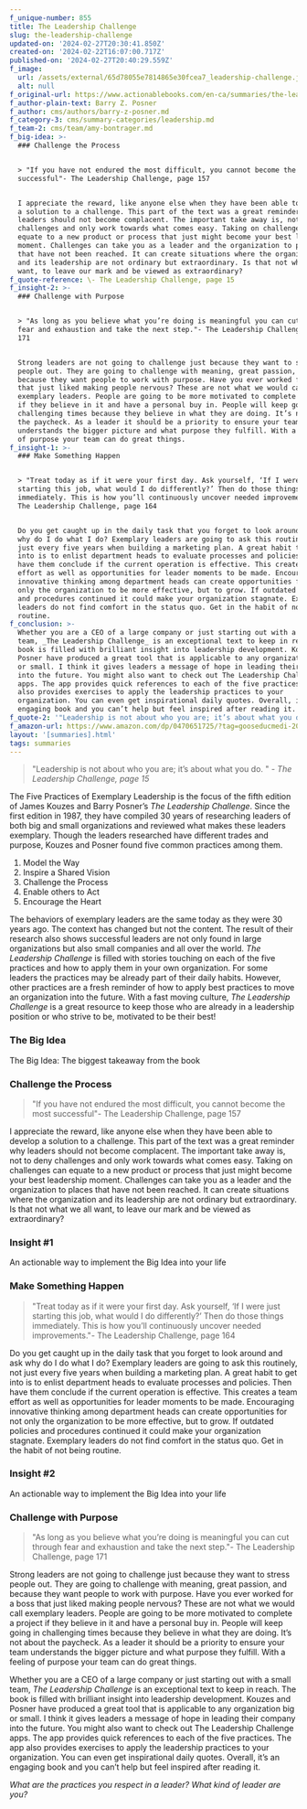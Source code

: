 ```yaml
---
f_unique-number: 855
title: The Leadership Challenge
slug: the-leadership-challenge
updated-on: '2024-02-27T20:30:41.850Z'
created-on: '2024-02-22T16:07:00.717Z'
published-on: '2024-02-27T20:40:29.559Z'
f_image:
  url: /assets/external/65d78055e7814865e30fcea7_leadership-challenge.jpeg
  alt: null
f_original-url: https://www.actionablebooks.com/en-ca/summaries/the-leadership-challenge/
f_author-plain-text: Barry Z. Posner
f_author: cms/authors/barry-z-posner.md
f_category-3: cms/summary-categories/leadership.md
f_team-2: cms/team/amy-bontrager.md
f_big-idea: >-
  ### Challenge the Process


  > "If you have not endured the most difficult, you cannot become the most
  successful"- The Leadership Challenge, page 157


  I appreciate the reward, like anyone else when they have been able to develop
  a solution to a challenge. This part of the text was a great reminder why
  leaders should not become complacent. The important take away is, not to deny
  challenges and only work towards what comes easy. Taking on challenges can
  equate to a new product or process that just might become your best leadership
  moment. Challenges can take you as a leader and the organization to places
  that have not been reached. It can create situations where the organization
  and its leadership are not ordinary but extraordinary. Is that not what we all
  want, to leave our mark and be viewed as extraordinary?
f_quote-reference: \- The Leadership Challenge, page 15
f_insight-2: >-
  ### Challenge with Purpose


  > "As long as you believe what you’re doing is meaningful you can cut through
  fear and exhaustion and take the next step."- The Leadership Challenge, page
  171


  Strong leaders are not going to challenge just because they want to stress
  people out. They are going to challenge with meaning, great passion, and
  because they want people to work with purpose. Have you ever worked for a boss
  that just liked making people nervous? These are not what we would call
  exemplary leaders. People are going to be more motivated to complete a project
  if they believe in it and have a personal buy in. People will keep going in
  challenging times because they believe in what they are doing. It’s not about
  the paycheck. As a leader it should be a priority to ensure your team
  understands the bigger picture and what purpose they fulfill. With a feeling
  of purpose your team can do great things.
f_insight-1: >-
  ### Make Something Happen


  > "Treat today as if it were your first day. Ask yourself, ‘If I were just
  starting this job, what would I do differently?’ Then do those things
  immediately. This is how you’ll continuously uncover needed improvements."-
  The Leadership Challenge, page 164


  Do you get caught up in the daily task that you forget to look around and ask
  why do I do what I do? Exemplary leaders are going to ask this routinely, not
  just every five years when building a marketing plan. A great habit to get
  into is to enlist department heads to evaluate processes and policies. Then
  have them conclude if the current operation is effective. This creates a team
  effort as well as opportunities for leader moments to be made. Encouraging
  innovative thinking among department heads can create opportunities for not
  only the organization to be more effective, but to grow. If outdated policies
  and procedures continued it could make your organization stagnate. Exemplary
  leaders do not find comfort in the status quo. Get in the habit of not being
  routine.
f_conclusion: >-
  Whether you are a CEO of a large company or just starting out with a small
  team, _The Leadership Challenge_ is an exceptional text to keep in reach. The
  book is filled with brilliant insight into leadership development. Kouzes and
  Posner have produced a great tool that is applicable to any organization big
  or small. I think it gives leaders a message of hope in leading their company
  into the future. You might also want to check out The Leadership Challenge
  apps. The app provides quick references to each of the five practices. The app
  also provides exercises to apply the leadership practices to your
  organization. You can even get inspirational daily quotes. Overall, it’s an
  engaging book and you can’t help but feel inspired after reading it.
f_quote-2: '"Leadership is not about who you are; it’s about what you do. "'
f_amazon-url: https://www.amazon.com/dp/0470651725/?tag=gooseducmedi-20
layout: '[summaries].html'
tags: summaries
---
```


> "Leadership is not about who you are; it’s about what you do. " _\- The Leadership Challenge, page 15_

The Five Practices of Exemplary Leadership is the focus of the fifth edition of James Kouzes and Barry Posner’s _The Leadership Challenge_. Since the first edition in 1987, they have compiled 30 years of researching leaders of both big and small organizations and reviewed what makes these leaders exemplary. Though the leaders researched have different trades and purpose, Kouzes and Posner found five common practices among them.

1.  Model the Way
2.  Inspire a Shared Vision
3.  Challenge the Process
4.  Enable others to Act
5.  Encourage the Heart

The behaviors of exemplary leaders are the same today as they were 30 years ago. The context has changed but not the content. The result of their research also shows successful leaders are not only found in large organizations but also small companies and all over the world. _The Leadership Challenge_ is filled with stories touching on each of the five practices and how to apply them in your own organization. For some leaders the practices may be already part of their daily habits. However, other practices are a fresh reminder of how to apply best practices to move an organization into the future. With a fast moving culture, _The Leadership Challenge_ is a great resource to keep those who are already in a leadership position or who strive to be, motivated to be their best!

### The Big Idea

The Big Idea: The biggest takeaway from the book

### Challenge the Process

> "If you have not endured the most difficult, you cannot become the most successful"- The Leadership Challenge, page 157

I appreciate the reward, like anyone else when they have been able to develop a solution to a challenge. This part of the text was a great reminder why leaders should not become complacent. The important take away is, not to deny challenges and only work towards what comes easy. Taking on challenges can equate to a new product or process that just might become your best leadership moment. Challenges can take you as a leader and the organization to places that have not been reached. It can create situations where the organization and its leadership are not ordinary but extraordinary. Is that not what we all want, to leave our mark and be viewed as extraordinary?

### Insight #1

An actionable way to implement the Big Idea into your life

### Make Something Happen

> "Treat today as if it were your first day. Ask yourself, ‘If I were just starting this job, what would I do differently?’ Then do those things immediately. This is how you’ll continuously uncover needed improvements."- The Leadership Challenge, page 164

Do you get caught up in the daily task that you forget to look around and ask why do I do what I do? Exemplary leaders are going to ask this routinely, not just every five years when building a marketing plan. A great habit to get into is to enlist department heads to evaluate processes and policies. Then have them conclude if the current operation is effective. This creates a team effort as well as opportunities for leader moments to be made. Encouraging innovative thinking among department heads can create opportunities for not only the organization to be more effective, but to grow. If outdated policies and procedures continued it could make your organization stagnate. Exemplary leaders do not find comfort in the status quo. Get in the habit of not being routine.

### Insight #2

An actionable way to implement the Big Idea into your life

### Challenge with Purpose

> "As long as you believe what you’re doing is meaningful you can cut through fear and exhaustion and take the next step."- The Leadership Challenge, page 171

Strong leaders are not going to challenge just because they want to stress people out. They are going to challenge with meaning, great passion, and because they want people to work with purpose. Have you ever worked for a boss that just liked making people nervous? These are not what we would call exemplary leaders. People are going to be more motivated to complete a project if they believe in it and have a personal buy in. People will keep going in challenging times because they believe in what they are doing. It’s not about the paycheck. As a leader it should be a priority to ensure your team understands the bigger picture and what purpose they fulfill. With a feeling of purpose your team can do great things.

Whether you are a CEO of a large company or just starting out with a small team, _The Leadership Challenge_ is an exceptional text to keep in reach. The book is filled with brilliant insight into leadership development. Kouzes and Posner have produced a great tool that is applicable to any organization big or small. I think it gives leaders a message of hope in leading their company into the future. You might also want to check out The Leadership Challenge apps. The app provides quick references to each of the five practices. The app also provides exercises to apply the leadership practices to your organization. You can even get inspirational daily quotes. Overall, it’s an engaging book and you can’t help but feel inspired after reading it.

_What are the practices you respect in a leader? What kind of leader are you?_
